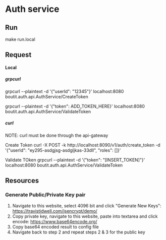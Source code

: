 # Auth service

## Run

make run.local

## Request

#### Local

##### grpcurl

grpcurl --plaintext -d '{"userId": "12345"}' localhost:8080 boutit.auth.api.AuthService/CreateToken

grpcurl --plaintext -d '{"token": ADD_TOKEN_HERE}' localhost:8080 boutit.auth.api.AuthService/ValidateToken

##### curl

NOTE: curl must be done through the api-gateway

Create Token
curl -X POST -k http://localhost:8090/v1/auth/create_token -d '{"userId": "ey295-asdgjsg-asdgljkas-33dll", "roles": []}'

Validate TOken
grpcurl --plaintext -d '{"token": "[INSERT_TOKEN]"}' localhost:8080 boutit.auth.api.AuthService/ValidateToken

## Resources

### Generate Public/Private Key pair

1. Navigate to this website, select 4096 bit and click "Generate New Keys": https://travistidwell.com/jsencrypt/demo/
2. Copy private key, navigate to this website, paste into textarea and click encode: https://www.base64encode.org/
3. Copy base64 encoded result to config file
4. Navigate back to step 2 and repeat steps 2 & 3 for the public key
